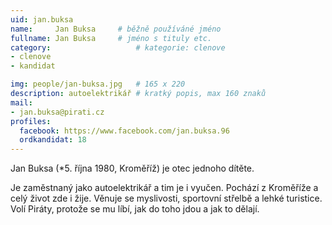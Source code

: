 ```yaml
---
uid: jan.buksa
name:     Jan Buksa  	# běžně používáné jméno
fullname: Jan Buksa  	# jméno s tituly etc.
category:                   # kategorie: clenove
- clenove
- kandidat

img: people/jan-buksa.jpg   # 165 x 220
description: autoelektrikář # kratký popis, max 160 znaků
mail:
- jan.buksa@pirati.cz
profiles:
  facebook: https://www.facebook.com/jan.buksa.96
  ordkandidat: 18
---
```


Jan Buksa (*5. října 1980, Kroměříž) je otec jednoho dítěte.

Je zaměstnaný jako autoelektrikář a tim je i vyučen. Pochází z Kroměříže a celý život zde i žije. Věnuje se myslivosti, sportovní střelbě a lehké turistice. Volí Piráty, protože se mu líbí, jak do toho jdou a jak to dělají.
